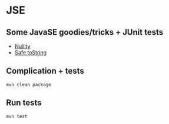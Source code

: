 # JSE
## Some JavaSE goodies/tricks + JUnit tests

* [Nullity](https://github.com/dassiorleando/jse/blob/master/src/test/java/xyz/dassiorleando/jse/nullity/NullityProgramUnitTest.java)
* [Safe toString](https://github.com/dassiorleando/jse/blob/master/src/test/java/xyz/dassiorleando/jse/tostring/ToStringProgramUnitTest.java)

## Complication + tests
```mvn clean package```

## Run tests
```mvn test```
